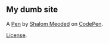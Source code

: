 My dumb site
------------


A [Pen](https://codepen.io/shalommeoded1992/pen/dWBxWo) by [Shalom Meoded](https://codepen.io/shalommeoded1992) on [CodePen](https://codepen.io).

[License](https://codepen.io/shalommeoded1992/pen/dWBxWo/license).